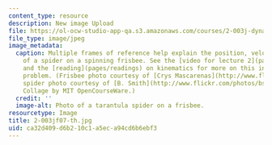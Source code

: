 ```yaml
---
content_type: resource
description: New image Upload
file: https://ol-ocw-studio-app-qa.s3.amazonaws.com/courses/2-003j-dynamics-and-control-i-fall-2007/ca32d409d6b210c1a5eca94cd6b6ebf3_2-003jf07-th.jpg
file_type: image/jpeg
image_metadata:
  caption: Multiple frames of reference help explain the position, velocity and acceleration
    of a spider on a spinning frisbee. See the [video for lecture 2](pages/video-lectures)
    and the [reading](pages/readings) on kinematics for more on this introductory
    problem. (Frisbee photo courtesy of [Crys Mascarenas](http://www.flickr.com/photos/polyartgirl/182409645/);
    spider photo courtesy of [B. Smith](http://www.flickr.com/photos/bsmith4815/152922109/).
    Collage by MIT OpenCourseWare.)
  credit: ''
  image-alt: Photo of a tarantula spider on a frisbee.
resourcetype: Image
title: 2-003jf07-th.jpg
uid: ca32d409-d6b2-10c1-a5ec-a94cd6b6ebf3
---
```

